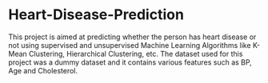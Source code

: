 # Heart-Disease-Prediction

This project is aimed at predicting whether the person has heart disease or not using supervised and unsupervised Machine Learning Algorithms like K-Mean Clustering, Hierarchical Clustering, etc. The dataset used for this project was a dummy dataset and it contains various features such as BP, Age and Cholesterol.
